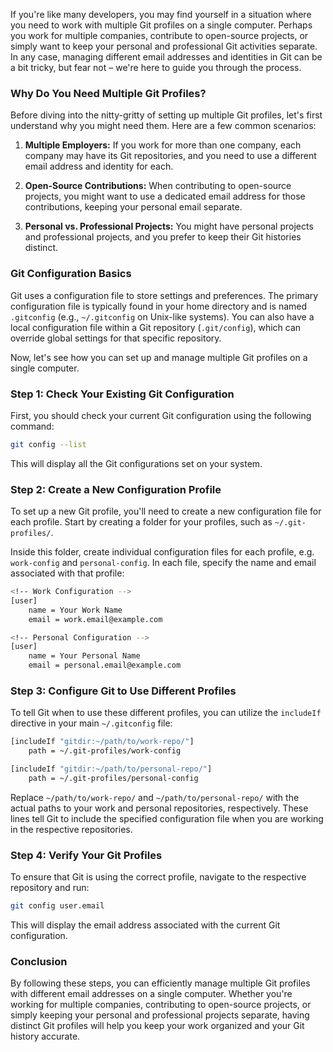 If you're like many developers, you may find yourself in a situation where you need to work with multiple Git profiles on a single computer. Perhaps you work
for multiple companies, contribute to open-source projects, or simply want to keep your personal and professional Git activities separate. In any case, managing
different email addresses and identities in Git can be a bit tricky, but fear not – we're here to guide you through the process.

### Why Do You Need Multiple Git Profiles?

Before diving into the nitty-gritty of setting up multiple Git profiles, let's first understand why you might need them. Here are a few common scenarios:

1. **Multiple Employers:** If you work for more than one company, each company may have its Git repositories, and you need to use a different email address and
   identity for each.

2. **Open-Source Contributions:** When contributing to open-source projects, you might want to use a dedicated email address for those contributions, keeping
   your personal email separate.

3. **Personal vs. Professional Projects:** You might have personal projects and professional projects, and you prefer to keep their Git histories distinct.

### Git Configuration Basics

Git uses a configuration file to store settings and preferences. The primary configuration file is typically found in your home directory and is named
`.gitconfig` (e.g., `~/.gitconfig` on Unix-like systems). You can also have a local configuration file within a Git repository (`.git/config`), which can
override global settings for that specific repository.

Now, let's see how you can set up and manage multiple Git profiles on a single computer.

### Step 1: Check Your Existing Git Configuration

First, you should check your current Git configuration using the following command:

```bash
git config --list
```

This will display all the Git configurations set on your system.

### Step 2: Create a New Configuration Profile

To set up a new Git profile, you'll need to create a new configuration file for each profile. Start by creating a folder for your profiles, such as
`~/.git-profiles/`.

Inside this folder, create individual configuration files for each profile, e.g. `work-config` and `personal-config`. In each file, specify the name and email
associated with that profile:

```bash
<!-- Work Configuration -->
[user]
    name = Your Work Name
    email = work.email@example.com

<!-- Personal Configuration -->
[user]
    name = Your Personal Name
    email = personal.email@example.com
```

### Step 3: Configure Git to Use Different Profiles

To tell Git when to use these different profiles, you can utilize the `includeIf` directive in your main `~/.gitconfig` file:

```bash
[includeIf "gitdir:~/path/to/work-repo/"]
    path = ~/.git-profiles/work-config

[includeIf "gitdir:~/path/to/personal-repo/"]
    path = ~/.git-profiles/personal-config
```

Replace `~/path/to/work-repo/` and `~/path/to/personal-repo/` with the actual paths to your work and personal repositories, respectively. These lines tell Git
to include the specified configuration file when you are working in the respective repositories.

### Step 4: Verify Your Git Profiles

To ensure that Git is using the correct profile, navigate to the respective repository and run:

```bash
git config user.email
```

This will display the email address associated with the current Git configuration.

### Conclusion

By following these steps, you can efficiently manage multiple Git profiles with different email addresses on a single computer. Whether you're working for
multiple companies, contributing to open-source projects, or simply keeping your personal and professional projects separate, having distinct Git profiles will
help you keep your work organized and your Git history accurate.
